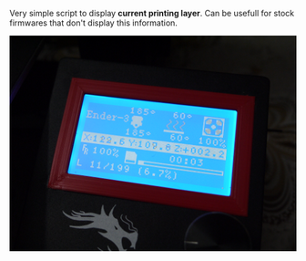 Very simple script to display **current printing layer**. Can be usefull for stock firmwares that don't display this information.

![](https://github.com/dector/cura_stuff/raw/master/scripts/DisplayPrintProgress.py.png)